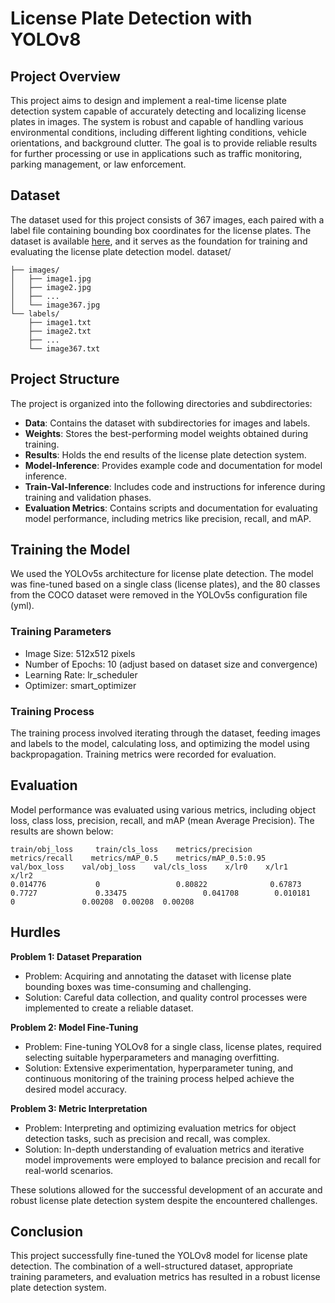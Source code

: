 # License Plate Detection with YOLOv8

## Project Overview

This project aims to design and implement a real-time license plate detection system capable of accurately detecting and localizing license plates in images. The system is robust and capable of handling various environmental conditions, including different lighting conditions, vehicle orientations, and background clutter. The goal is to provide reliable results for further processing or use in applications such as traffic monitoring, parking management, or law enforcement.

## Dataset

The dataset used for this project consists of 367 images, each paired with a label file containing bounding box coordinates for the license plates. The dataset is available [here]([link_to_dataset](https://drive.google.com/drive/folders/16i5y-OXPfet1w1g9rUlK65moHvTx81Au?usp=sharing)), and it serves as the foundation for training and evaluating the license plate detection model.
dataset/
    
    ├── images/
    │   ├── image1.jpg
    │   ├── image2.jpg
    │   ├── ...
    │   └── image367.jpg
    └── labels/
        ├── image1.txt
        ├── image2.txt
        ├── ...
        └── image367.txt

## Project Structure

The project is organized into the following directories and subdirectories:

- **Data**: Contains the dataset with subdirectories for images and labels.
- **Weights**: Stores the best-performing model weights obtained during training.
- **Results**: Holds the end results of the license plate detection system.
- **Model-Inference**: Provides example code and documentation for model inference.
- **Train-Val-Inference**: Includes code and instructions for inference during training and validation phases.
- **Evaluation Metrics**: Contains scripts and documentation for evaluating model performance, including metrics like precision, recall, and mAP.
 
## Training the Model

We used the YOLOv5s architecture for license plate detection. The model was fine-tuned based on a single class (license plates), and the 80 classes from the COCO dataset were removed in the YOLOv5s configuration file (yml).

### Training Parameters

- Image Size: 512x512 pixels
- Number of Epochs: 10 (adjust based on dataset size and convergence)
- Learning Rate: lr_scheduler
- Optimizer: smart_optimizer

### Training Process

The training process involved iterating through the dataset, feeding images and labels to the model, calculating loss, and optimizing the model using backpropagation. Training metrics were recorded for evaluation.

## Evaluation

Model performance was evaluated using various metrics, including object loss, class loss, precision, recall, and mAP (mean Average Precision). The results are shown below:

```
train/obj_loss     train/cls_loss    metrics/precision    metrics/recall    metrics/mAP_0.5    metrics/mAP_0.5:0.95    val/box_loss    val/obj_loss    val/cls_loss    x/lr0    x/lr1    x/lr2
0.014776           0                 0.80822              0.67873           0.7727             0.33475                 0.041708        0.010181       0               0.00208  0.00208  0.00208
```

## Hurdles

**Problem 1: Dataset Preparation**
- Problem: Acquiring and annotating the dataset with license plate bounding boxes was time-consuming and challenging.
- Solution: Careful data collection, and quality control processes were implemented to create a reliable dataset.

**Problem 2: Model Fine-Tuning**
- Problem: Fine-tuning YOLOv8 for a single class, license plates, required selecting suitable hyperparameters and managing overfitting.
- Solution: Extensive experimentation, hyperparameter tuning, and continuous monitoring of the training process helped achieve the desired model accuracy.

**Problem 3: Metric Interpretation**
- Problem: Interpreting and optimizing evaluation metrics for object detection tasks, such as precision and recall, was complex.
- Solution: In-depth understanding of evaluation metrics and iterative model improvements were employed to balance precision and recall for real-world scenarios.

These solutions allowed for the successful development of an accurate and robust license plate detection system despite the encountered challenges.

## Conclusion

This project successfully fine-tuned the YOLOv8 model for license plate detection. The combination of a well-structured dataset, appropriate training parameters, and evaluation metrics has resulted in a robust license plate detection system.





